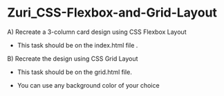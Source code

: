 # Zuri_CSS-Flexbox-and-Grid-Layout

A) Recreate a 3-column card design using CSS Flexbox  Layout
- This task should be on the index.html file .
 

B) Recreate the design using CSS Grid Layout  

- This task should be on the grid.html file.

- You can use any background color of your choice
